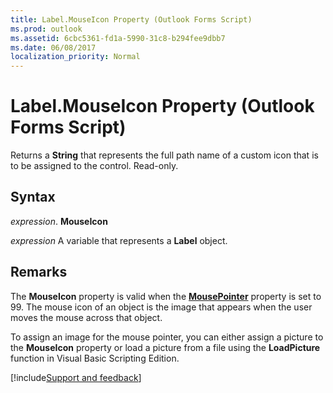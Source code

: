 ```yaml
---
title: Label.MouseIcon Property (Outlook Forms Script)
ms.prod: outlook
ms.assetid: 6cbc5361-fd1a-5990-31c8-b294fee9dbb7
ms.date: 06/08/2017
localization_priority: Normal
---
```



# Label.MouseIcon Property (Outlook Forms Script)

Returns a  **String** that represents the full path name of a custom icon that is to be assigned to the control. Read-only.


## Syntax

_expression_. **MouseIcon**

_expression_ A variable that represents a  **Label** object.


## Remarks

The  **MouseIcon** property is valid when the **[MousePointer](Outlook.label.mousepointer.md)** property is set to 99. The mouse icon of an object is the image that appears when the user moves the mouse across that object.

To assign an image for the mouse pointer, you can either assign a picture to the  **MouseIcon** property or load a picture from a file using the **LoadPicture** function in Visual Basic Scripting Edition.

[!include[Support and feedback](~/includes/feedback-boilerplate.md)]